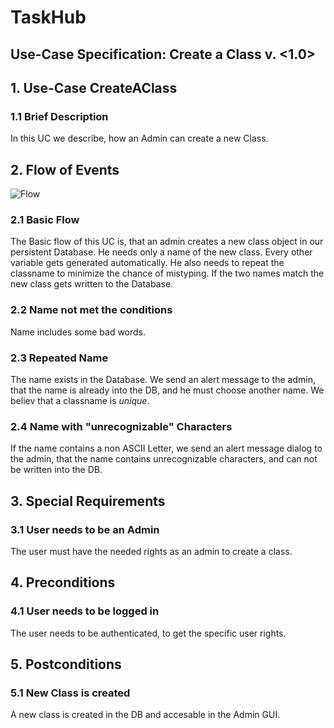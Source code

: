 # TaskHub
## Use-Case Specification: Create a Class  v. <1.0>

## 1. Use-Case CreateAClass

### 1.1 Brief Description
In this UC we describe, how an Admin can create a new Class.

## 2. Flow of Events
![Flow](https://github.com/Unk3wn/TaskHub---Documentation/blob/master/UC/UCD/CRUD-User/AD_Create.png?raw=true)

### 2.1 Basic Flow
The Basic flow of this UC is, that an admin creates a new class object in our persistent Database. He needs only a name of the new class. Every other variable gets generated automatically. He also needs to repeat the classname to minimize the chance of mistyping. If the two names match the new class gets written to the Database.

### 2.2 Name not met the conditions
Name includes some bad words.

### 2.3 Repeated Name
The name exists in the Database. We send an alert message to the admin, that the name is already into the DB, and he must choose another name. We believ that a classname is *unique*.

### 2.4 Name with "unrecognizable" Characters
If the name contains a non ASCII Letter, we send an alert message dialog to the admin, that the name contains unrecognizable characters, and can not be written into the DB.

## 3. Special Requirements
### 3.1 User needs to be an Admin
The user must have the needed rights as an admin to create a class.

## 4. Preconditions
### 4.1 User needs to be logged in
The user needs to be authenticated, to get the specific user rights.

## 5. Postconditions
### 5.1 New Class is created
A new class is created in the DB and accesable in the Admin GUI.
